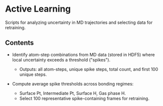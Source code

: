 # Active Learning

Scripts for analyzing uncertainty in MD trajectories and selecting data for retraining.

## Contents

- Identify atom-step combinations from MD data (stored in HDF5) where local uncertainty exceeds a threshold ("spikes").
  - Outputs: all atom-steps, unique spike steps, total count, and first 100 unique steps.

- Compute average spike thresholds across bonding regimes:
  - Surface Pt, Intermediate Pt, Surface H, Gas phase H.
  - Select 100 representative spike-containing frames for retraining.

